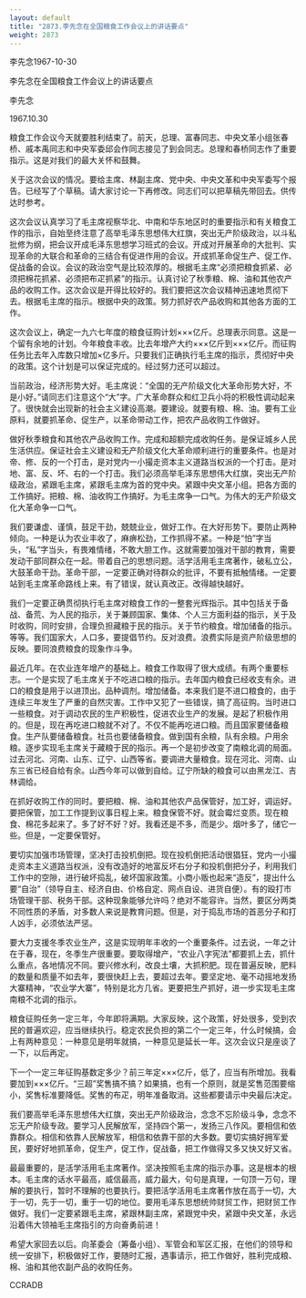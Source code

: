 ```yaml
---
layout: default
title: "2873.李先念在全国粮食工作会议上的讲话要点"
weight: 2873
---
```


李先念1967-10-30

李先念在全国粮食工作会议上的讲话要点

李先念

1967.10.30

粮食工作会议今天就要胜利结束了。前天，总理、富春同志、中央文革小组张春桥、戚本禹同志和中央军委邱会作同志接见了到会同志。总理和春桥同志作了重要指示。这是对我们的最大关怀和鼓舞。

关于这次会议的情况。要给主席、林副主席、党中央、中央文革和中央军委写个报告。已经写了个草稿。请大家讨论一下再修改。同志们可以把草稿先带回去。供传达时参考。

这次会议认真学习了毛主席视察华北、中南和华东地区时的重要指示和有关粮食工作的指示，自始至终注意了高举毛泽东思想伟大红旗，突出无产阶级政治，以斗私批修为纲，把会议开成毛泽东思想学习班式的会议。开成对开展革命的大批判、实现革命的大联合和革命的三结合有促进作用的会议。开成抓革命促生产、促工作、促战备的会议。会议的政治空气是比较浓厚的。根据毛主席“必须把粮食抓紧、必须把棉花抓紧、必须把布疋抓紧”的指示。认真讨论了秋季粮、棉、油和其他农产品的收购工作。这次会议是开得比较好的。我们要把这次会议精神迅速地贯彻下去。根据毛主席的指示。根据中央的政策。努力抓好农产品收购和其他各方面的工作。

这次会议上，确定一九六七年度的粮食征购计划×××亿斤。总理表示同意。这是一个留有余地的计划。今年粮食丰收。比去年增产大约×××亿斤到×××亿斤。而征购任务比去年入库数只增加×亿多斤。只要我们正确执行毛主席的指示，贯彻好中央的政策。这个计划是可以保证完成的。经过努力还可以超过。

当前政治，经济形势大好。毛主席说：“全国的无产阶级文化大革命形势大好，不是小好。”请同志们注意这个“大”字。广大革命群众和红卫兵小将的积极性调动起来了。很快就会出现新的社会主义建设高潮。要建设。就要有粮、棉、油。要有工业原料，就要抓革命、促生产，以革命带动工作，把农产品收购工作做好。

做好秋季粮食和其他农产品收购工作。完成和超额完成收购任务。是保证城乡人民生活供应。保证社会主义建设和无产阶级文化大革命顺利进行的重要条件。也是对帝、修、反的一个打击，是对党内一小撮走资本主义道路当权派的一个打击。是对地、富、反、坏、右的一个打击。我们必须高举毛泽东思想伟大红旗，突出无产阶级政治，紧跟毛主席，紧跟毛主席为首的党中央。紧跟中央文革小组。把各方面的工作搞好。把粮、棉、油收购工作搞好。为毛主席争一口气。为伟大的无产阶级文化大革命争一口气。

我们要谦虚、谨慎，鼓足干劲，兢兢业业，做好工作。在大好形势下。要防止两种倾向。一种是认为农业丰收了，麻痹松劲，工作抓得不紧。一种是“怕”字当头，“私”字当头，有畏难情绪，不敢大胆工作。这就需要加强对干部的教育，需要发动干部同群众在一起。带着自己的思想问题。活学活用毛主席著作，破私立公，大鼓革命干劲。革命干部，一定要正确对待群众的批评，不要有抵触情绪。一定要站到毛主席革命路线上来。有了错误，就认真改正。改得越快越好。

我们一定要正确贯彻执行毛主席对粮食工作的一整套光辉指示。其中包括关于备战、备荒、为人民的指示，关于兼顾国家、集体、个人三方面利益的指示，关于及时收购，同时安排，合理负担藏粮于民的指示。关于节约粮食。增加储备的指示。等等。我们国家大，人口多，要提倡节约。反对浪费。浪费实际是资产阶级思想的反映。要同浪费粮食的现象作斗争。

最近几年。在农业连年增产的基础上。粮食工作取得了很大成绩。有两个重要标志。一个是实现了毛主席关于不吃进口粮的指示。去年国内粮食已经收支有余。进口的粮食是用于以进顶出。品种调剂。增加储备。本来我们是不进口粮食的，由于连续三年发生了严重的自然灾害。工作中又犯了一些错误，搞了高征购。当时进口一些粮食。对于调动农民的生产积极性，促进农业生产的发展。是起了积极作用的。但是，现在再吃进口粮就不对了。不仅不能再吃进口粮。而且国家要储备粮食。生产队要储备粮食。社员也要储备粮食。做到国有余粮，队有余粮。户用余粮。逐步实现毛主席关于藏粮于民的指示。再一个是初步改变了南粮北调的局面。过去河北、河南、山东、辽宁、山西等省。要调进大量粮食。现在河北、河南、山东三省已经自给有余。山西今年可以做到自给。辽宁所缺的粮食可以由黑龙江、吉林调给。

在抓好收购工作的同时。要把粮、棉、油和其他农产品保管好，加工好，调运好。要把保管，加工工作提到议事日程上来。粮食保管不好。就会霉烂变质。现在粮食、棉花多起来了。多了好不好？好。我看还是不多，而是少。烟叶多了，储它一些。但是，一定要保管好。

要切实加强市场管理，坚决打击投机倒把。现在投机倒把活动很猖狂，党内一小撮走资本主义道路当权派，没有改造好的地富反坏右分子和投机倒把分子，利用我们工作中的空隙，进行破坏捣乱，破坏国家政策。小商小贩也起来“造反”，提出什么要“自治”（领导自主、经济自由、价格自定、网点自设、进货自便）。有的殴打市场管理干部、税务干部。这种现象能够允许吗？绝对不能容许。当然，要区分两类不同性质的矛盾，对多数人来说是教育问题。但是，对于捣乱市场的首恶分子和打人凶手，必须依法严惩。

要大力支援冬季农业生产，这是实现明年丰收的一个重要条件。过去说，一年之计在于春，现在，冬季生产很重要。要取得增产，“农业八字宪法”都要抓上去，抓什么重点，各地情况不同。要兴修水利，改良土壤，大抓积肥。现在普遍反映，肥料的数量和质量不如去年，要很快赶上去，要超过去年。要坚定地、毫不动摇地发扬大寨精神，“农业学大寨”，特别是北方几省。更要把生产抓好，进一步实现毛主席南粮不北调的指示。

粮食征购任务一定三年，今年即将满期。大家反映，这个政策，好处很多，受到农民的普遍欢迎，应当继续执行。稳定农民负担的第二个一定三年，什么时候搞，会上有两种意见：一种意见是明年就搞，一种意见是延长一年。这次会议只是座谈了一下，以后再定。

下一个一定三年征购基数定多少？前三年定×××亿斤，低了，应当有所增加。我看要加到×××亿斤。“三超”奖售搞不搞？如果搞，也有一个原则，就是奖售范围要缩小，奖售标准要降低。奖售的布疋，明年准备取消。这些都要请示中央最后决定。

我们要高举毛泽东思想伟大红旗，突出无产阶级政治，念念不忘阶级斗争，念念不忘无产阶级专政。要学习人民解放军，坚持四个第一，发扬三八作风。要相信和依靠群众。相信和依靠人民解放军，相信和依靠干部的大多数。要切实搞好拥军爱民，要好好地抓革命，促生产，促工作，促战备，把工作做得又多又快又好又省。

最最重要的，是活学活用毛主席著作。坚决按照毛主席的指示办事。这是根本的根本。毛主席的话水平最高，威信最高，威力最大，句句是真理，一句顶一万句，理解的要执行，暂时不理解的也要执行。要把活学活用毛主席著作放在高于一切，大于一切，先于一切，重于一切的地位。要用毛泽东思想统帅财贸工作，把财贸工作做好。我们一定要紧跟毛主席，紧跟林副主席，紧跟党中央，紧跟中央文革，永远沿着伟大领袖毛主席指引的方向奋勇前进！

希望大家回去以后。向革委会（筹备小组）、军管会和军区汇报，在他们的领导和统一安排下，积极做好工作，要随时汇报，遇事请示，把工作做好，胜利完成粮、棉、油和其他农副产品的收购任务。

CCRADB

